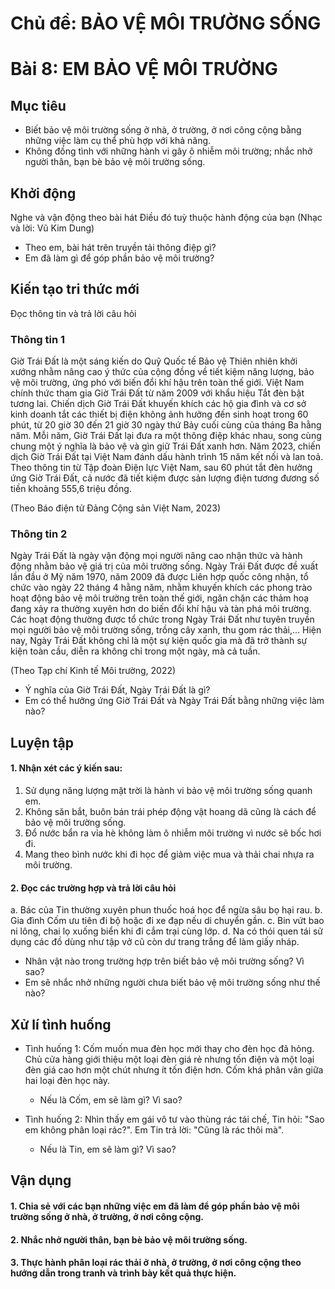 # Chủ đề: BẢO VỆ MÔI TRƯỜNG SỐNG

# Bài 8: EM BẢO VỆ MÔI TRƯỜNG

## Mục tiêu

- Biết bảo vệ môi trường sống ở nhà, ở trường, ở nơi công cộng bằng những việc làm cụ thể phù hợp với khả năng.
- Không đồng tình với những hành vi gây ô nhiễm môi trường; nhắc nhở người thân, bạn bè bảo vệ môi trường sống.

## Khởi động

Nghe và vận động theo bài hát Điều đó tuỳ thuộc hành động của bạn (Nhạc và lời: Vũ Kim Dung)
- Theo em, bài hát trên truyền tải thông điệp gì?
- Em đã làm gì để góp phần bảo vệ môi trường?

## Kiến tạo tri thức mới

Đọc thông tin và trả lời câu hỏi

### Thông tin 1

Giờ Trái Đất là một sáng kiến do Quỹ Quốc tế Bảo vệ Thiên nhiên khởi xướng nhằm nâng cao ý thức của cộng đồng về tiết kiệm năng lượng, bảo vệ môi trường, ứng phó với biến đổi khí hậu trên toàn thế giới. Việt Nam chính thức tham gia Giờ Trái Đất từ năm 2009 với khẩu hiệu Tắt đèn bật tương lai. Chiến dịch Giờ Trái Đất khuyến khích các hộ gia đình và cơ sở kinh doanh tắt các thiết bị điện không ảnh hưởng đến sinh hoạt trong 60 phút, từ 20 giờ 30 đến 21 giờ 30 ngày thứ Bảy cuối cùng của tháng Ba hằng năm. Mỗi năm, Giờ Trái Đất lại đưa ra một thông điệp khác nhau, song cùng chung một ý nghĩa là bảo vệ và gìn giữ Trái Đất xanh hơn. Năm 2023, chiến dịch Giờ Trái Đất tại Việt Nam đánh dấu hành trình 15 năm kết nối và lan toả. Theo thông tin từ Tập đoàn Điện lực Việt Nam, sau 60 phút tắt đèn hưởng ứng Giờ Trái Đất, cả nước đã tiết kiệm được sản lượng điện tương đương số tiền khoảng 555,6 triệu đồng.

(Theo Báo điện tử Đảng Cộng sản Việt Nam, 2023)

### Thông tin 2

Ngày Trái Đất là ngày vận động mọi người nâng cao nhận thức và hành động nhằm bảo vệ giá trị của môi trường sống. Ngày Trái Đất được đề xuất lần đầu ở Mỹ năm 1970, năm 2009 đã được Liên hợp quốc công nhận, tổ chức vào ngày 22 tháng 4 hằng năm, nhằm khuyến khích các phong trào hoạt động bảo vệ môi trường trên toàn thế giới, ngăn chặn các thảm hoạ đang xảy ra thường xuyên hơn do biến đổi khí hậu và tàn phá môi trường. Các hoạt động thường được tổ chức trong Ngày Trái Đất như tuyên truyền mọi người bảo vệ môi trường sống, trồng cây xanh, thu gom rác thải,... Hiện nay, Ngày Trái Đất không chỉ là một sự kiện quốc gia mà đã trở thành sự kiện toàn cầu, diễn ra không chỉ trong một ngày, mà cả tuần.

(Theo Tạp chí Kinh tế Môi trường, 2022)

- Ý nghĩa của Giờ Trái Đất, Ngày Trái Đất là gì?
- Em có thể hưởng ứng Giờ Trái Đất và Ngày Trái Đất bằng những việc làm nào?

## Luyện tập

#### 1. Nhận xét các ý kiến sau:

1. Sử dụng năng lượng mặt trời là hành vi bảo vệ môi trường sống quanh em.
2. Không săn bắt, buôn bán trái phép động vật hoang dã cũng là cách để bảo vệ môi trường sống.
3. Đổ nước bẩn ra vỉa hè không làm ô nhiễm môi trường vì nước sẽ bốc hơi đi.
4. Mang theo bình nước khi đi học để giảm việc mua và thải chai nhựa ra môi trường.

#### 2. Đọc các trường hợp và trả lời câu hỏi

a. Bác của Tin thường xuyên phun thuốc hoá học để ngừa sâu bọ hại rau.
b. Gia đình Cốm ưu tiên đi bộ hoặc đi xe đạp nếu di chuyển gần.
c. Bin vứt bao ni lông, chai lọ xuống biển khi đi cắm trại cùng lớp.
d. Na có thói quen tái sử dụng các đồ dùng như tập vở cũ còn dư trang trắng để làm giấy nháp.

- Nhân vật nào trong trường hợp trên biết bảo vệ môi trường sống? Vì sao?
- Em sẽ nhắc nhở những người chưa biết bảo vệ môi trường sống như thế nào?

## Xử lí tình huống

- Tình huống 1:
    Cốm muốn mua đèn học mới thay cho đèn học đã hỏng. Chủ cửa hàng giới thiệu một loại đèn giá rẻ nhưng tốn điện và một loại đèn giá cao hơn một chút nhưng ít tốn điện hơn. Cốm khá phân vân giữa hai loại đèn học này.
    - Nếu là Cốm, em sẽ làm gì? Vì sao?

- Tình huống 2:
    Nhìn thấy em gái vô tư vào thùng rác tái chế, Tin hỏi: "Sao em không phân loại rác?". Em Tin trả lời: "Cũng là rác thôi mà".
    - Nếu là Tin, em sẽ làm gì? Vì sao?

## Vận dụng

#### 1. Chia sẻ với các bạn những việc em đã làm để góp phần bảo vệ môi trường sống ở nhà, ở trường, ở nơi công cộng.
#### 2. Nhắc nhở người thân, bạn bè bảo vệ môi trường sống.
#### 3. Thực hành phân loại rác thải ở nhà, ở trường, ở nơi công cộng theo hướng dẫn trong tranh và trình bày kết quả thực hiện.
